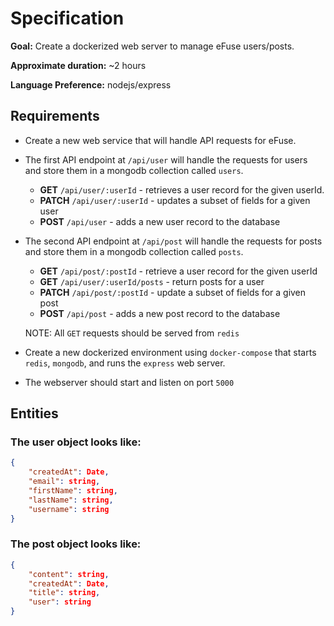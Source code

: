# Specification

**Goal:** Create a dockerized web server to manage eFuse users/posts.

**Approximate duration:** ~2 hours

**Language Preference:** nodejs/express

## Requirements

-   Create a new web service that will handle API requests for eFuse.
-   The first API endpoint at `/api/user` will handle the requests for users and store them in a mongodb collection called `users`.
    -   **GET** `/api/user/:userId` - retrieves a user record for the given userId.
    -   **PATCH** `/api/user/:userId` - updates a subset of fields for a given user
    -   **POST** `/api/user` - adds a new user record to the database
-   The second API endpoint at `/api/post` will handle the requests for posts and store them in a mongodb collection called `posts`.

    -   **GET** `/api/post/:postId` - retrieve a user record for the given userId
    -   **GET** `/api/user/:userId/posts` - return posts for a user
    -   **PATCH** `/api/post/:postId` - update a subset of fields for a given post
    -   **POST** `/api/post` - adds a new post record to the database

    NOTE: All `GET` requests should be served from `redis`

-   Create a new dockerized environment using `docker-compose` that starts `redis`, `mongodb`, and runs the `express` web server.
-   The webserver should start and listen on port `5000`

## Entities

### The user object looks like:

```json
{
    "createdAt": Date,
    "email": string,
    "firstName": string,
    "lastName": string,
    "username": string
}
```

### The post object looks like:

```json
{
    "content": string,
    "createdAt": Date,
    "title": string,
    "user": string
}
```
